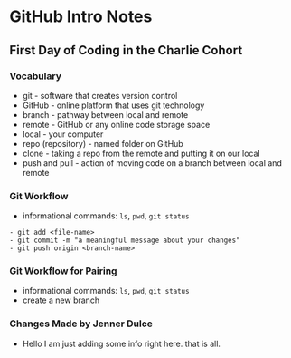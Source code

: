 # GitHub Intro Notes

## First Day of Coding in the Charlie Cohort

### Vocabulary
- git - software that creates version control
- GitHub - online platform that uses git technology
- branch - pathway between local and remote
- remote - GitHub or any online code storage space
- local - your computer
- repo (repository) - named folder on GitHub
- clone - taking a repo from the remote and putting it on our local
- push and pull - action of moving code on a branch between local and remote

### Git Workflow
- informational commands: `ls`, `pwd`, `git status`

```
- git add <file-name>
- git commit -m "a meaningful message about your changes"
- git push origin <branch-name>
```

### Git Workflow for Pairing
- informational commands: `ls`, `pwd`, `git status`
- create a new branch

### Changes Made by Jenner Dulce
- Hello I am just adding some info right here. that is all.
